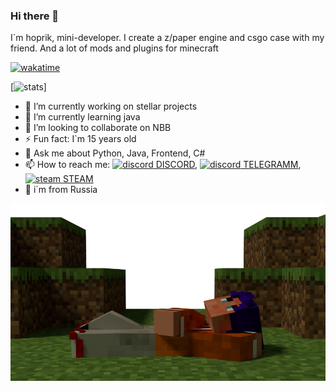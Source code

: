 ### Hi there 👋

I`m hoprik, mini-developer. I create a z/paper engine and csgo case with my friend. And a lot of mods and plugins for minecraft 

[![wakatime](https://wakatime.com/badge/user/dfcbe794-c409-4097-a53e-aedc2d8b21d6.svg)](https://wakatime.com/@Hoprik)

[![stats](https://github-readme-stats.vercel.app/api/top-langs/?username=hoprik&theme=dark&layout=compact)]



- 🔭 I’m currently working on stellar projects
- 🌱 I’m currently learning java
- 👯 I’m looking to collaborate on NBB
- ⚡ Fun fact: I`m 15 years old
- 💬 Ask me about Python, Java, Frontend, C#
- 📫 How to reach me: [![discord](https://img.icons8.com/nolan/12/1A6DFF/C822FF/discord-logo.png) DISCORD](https://discordapp.com/users/678545337136447501/), [![discord](https://img.icons8.com/nolan/12/1A6DFF/C822FF/telegram-app.png) TELEGRAMM](https://t.me/hoprik),  [![steam](https://img.icons8.com/nolan/12/1A6DFF/C822FF/steam--v1.png) STEAM](https://steamcommunity.com/id/hoprik/)
- 🚩 i`m from Russia

[![minecraft](https://github.com/hoprik/hoprik/blob/main/hoprikMinecraft.png?raw=true)](https://ru.namemc.com/profile/hopyansky0059.1)
